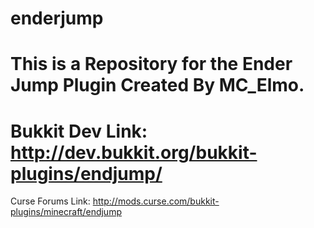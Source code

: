 # enderjump

This is a Repository for the Ender Jump Plugin Created By MC_Elmo.
==================
Bukkit Dev Link: http://dev.bukkit.org/bukkit-plugins/endjump/
====================
Curse Forums Link: http://mods.curse.com/bukkit-plugins/minecraft/endjump

